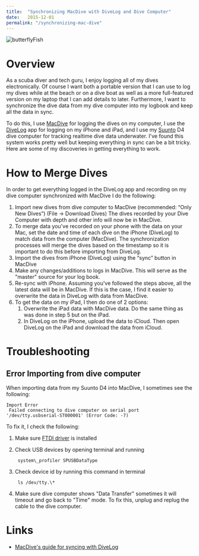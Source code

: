 ```yaml
---
title:  "Synchronizing MacDive with DiveLog and Dive Computer"
date:   2015-12-01
permalink: "/synchronizing-mac-dive"
---
```

<img src="{{site.baseurl}}/assets/img/butterflyFish.jpg" alt="butterflyFish" title="Butterfly Fish" />

# Overview

As a scuba diver and tech guru, I enjoy logging all of my dives electronically. Of course I want both a portable version that I can use to log my dives while at the beach or on a dive boat as well as a more full-featured version on my laptop that I can add details to later. Furthermore, I want to synchronize the dive data from my dive computer into my logbook and keep all the data in sync.

To do this, I use [MacDive](http://www.mac-dive.com/) for logging the dives on my computer, I use the [DiveLog](https://itunes.apple.com/us/app/dive-log/id301049600?mt=8) app for logging on my iPhone and iPad, and I use my [Suunto](http://www.suunto.com/Dive-Collections/Watch-sized-dive-computers/) D4 dive computer for tracking realtime dive data underwater. I've found this system works pretty well but keeping everything in sync can be a bit tricky. Here are some of my discoveries in getting everything to work.

# How to Merge Dives

In order to get everything logged in the DiveLog app and recording on my dive computer synchronized with MacDive I do the following:

1. Import new dives from dive computer to MacDive (recommended: “Only New Dives”) (File -> Download Dives) The dives recorded by your Dive Computer with depth and other info will now be in MacDive.
2. To merge data you've recorded on your phone with the data on your Mac, set the date and time of each dive on the iPhone (DiveLog) to match data from the computer (MacDive). The synchronization processes will merge the dives based on the timestamp so it is important to do this before importing from DiveLog.
3. Import the dives from iPhone (DiveLog) using the “sync” button in MacDive
4. Make any changes/additions to logs in MacDive. This will serve as the "master" source for your log book.
5. Re-sync with iPhone. Assuming you've followed the steps above, all the latest data will be in MacDive. If this is the case, I find it easier to overwrite the data in DiveLog with data from MacDive.
6. To get the data on my iPad, I then do one of 2 options:
    1. Overwrite the iPad data with MacDive data. Do the same thing as was done in step 5 but on the iPad.
    2. In DiveLog on the iPhone, upload the data to iCloud. Then open DiveLog on the iPad and download the data from iCloud.

# Troubleshooting

## Error Importing from dive computer

When importing data from my Suunto D4 into MacDive, I sometimes see the following:

```
Import Error
 Failed connecting to dive computer on serial port '/dev/tty.usbserial-ST000001' (Error Code: -7)
```
To fix it, I check the following:

1. Make sure [FTDI driver](http://www.ftdichip.com/Drivers/VCP.htm) is installed
2. Check USB devices by opening terminal and running
    
    ```
     system\_profiler SPUSBDataType
    ```
3. Check device id by running this command in terminal
    
    ```
     ls /dev/tty.\*
    ```
4. Make sure dive computer shows "Data Transfer" sometimes it will timeout and go back to "Time" mode. To fix this, unplug and replug the cable to the dive computer.

# Links

- [MacDive's guide for syncing with DiveLog](http://www.mac-dive.com/help/index.php?title=Dive_Log_Sync)
